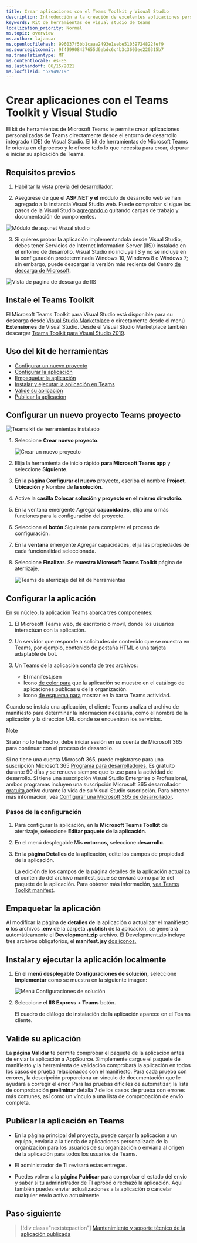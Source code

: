 ```yaml
---
title: Crear aplicaciones con el Teams Toolkit y Visual Studio
description: Introducción a la creación de excelentes aplicaciones personalizadas directamente Visual Studio con el Microsoft Teams Toolkit
keywords: Kit de herramientas de visual studio de teams
localization_priority: Normal
ms.topic: overview
ms.author: lajanuar
ms.openlocfilehash: 996037f5bb1caaa2493e1eebe51039724822fef9
ms.sourcegitcommit: 9f499908437655d6ebdc6c4b3c3603ee220315b7
ms.translationtype: MT
ms.contentlocale: es-ES
ms.lasthandoff: 06/15/2021
ms.locfileid: "52949719"
---
```

# <a name="build-apps-with-the-teams-toolkit-and-visual-studio"></a>Crear aplicaciones con el Teams Toolkit y Visual Studio

El kit de herramientas de Microsoft Teams le permite crear aplicaciones personalizadas de Teams directamente desde el entorno de desarrollo integrado (IDE) de Visual Studio. El kit de herramientas de Microsoft Teams le orienta en el proceso y le ofrece todo lo que necesita para crear, depurar e iniciar su aplicación de Teams.

## <a name="prerequisites"></a>Requisitos previos

1. [Habilitar la vista previa del desarrollador](../resources/dev-preview/developer-preview-intro.md#enable-developer-preview).

1. Asegúrese de que el **<span>ASP.NE</span>T y el** módulo de desarrollo web se han agregado a la instancia Visual Studio web. Puede comprobar si sigue los pasos de la Visual Studio [agregando o](/visualstudio/install/modify-visual-studio?view=vs-2019&preserve-view=true) quitando cargas de trabajo y documentación de componentes.

![Módulo de asp.net Visual studio](../assets/images/visual-studio-web-dev-module.png)

3. Si quieres probar la aplicación implementandola desde Visual Studio, debes tener Servicios de Internet Information Server (IIS)) instalado en el entorno de desarrollo. Visual Studio no incluye IIS y no se incluye en la configuración predeterminada Windows 10, Windows 8 o Windows 7; sin embargo, puede descargar la versión más reciente del Centro [de descarga de Microsoft](https://www.microsoft.com/download/details.aspx?id=48264).

![Vista de página de descarga de IIS](../assets/images/iis.png)

## <a name="install-the-teams-toolkit"></a>Instale el Teams Toolkit

El Microsoft Teams Toolkit para Visual Studio está disponible para su descarga desde [Visual Studio Marketplace](https://marketplace.visualstudio.com/items?itemName=TeamsDevApp.vsteamstemplate) o directamente desde el menú **Extensiones** de Visual Studio. Desde el Visual Studio Marketplace también descargar [Teams Toolkit para Visual Studio 2019](https://marketplace.visualstudio.com/items?itemName=msft-vsteamstoolkit.vsteamstoolkit).

## <a name="using-the-toolkit"></a>Uso del kit de herramientas

- [Configurar un nuevo proyecto](#set-up-a-new-teams-project)
- [Configurar la aplicación](#configure-your-app)
- [Empaquetar la aplicación](#package-your-app)
- [Instalar y ejecutar la aplicación en Teams](#install-and-run-your-app-locally)
- [Valide su aplicación](#validate-your-app)
- [Publicar la aplicación](#publish-your-app-to-teams)

## <a name="set-up-a-new-teams-project"></a>Configurar un nuevo proyecto Teams proyecto

![Teams kit de herramientas instalado](../assets/images/teamstoolkiticon.png)

1. Seleccione **Crear nuevo proyecto**.

    ![Crear un nuevo proyecto](../assets/images/createnewproject.png)

1. Elija la herramienta de inicio rápido **para Microsoft Teams app** y seleccione **Siguiente**.
1. En la **página Configurar el nuevo** proyecto, escriba el nombre **Project**, **Ubicación** y Nombre de **la solución**.
1. Active la **casilla Colocar solución y proyecto en el mismo directorio.**
1. En la ventana emergente Agregar **capacidades,** elija una o más funciones para la configuración del proyecto.
1. Seleccione el **botón** Siguiente para completar el proceso de configuración.
1. En la **ventana** emergente Agregar capacidades, elija las propiedades de cada funcionalidad seleccionada.
1. Seleccione **Finalizar**. Se **muestra Microsoft Teams Toolkit** página de aterrizaje.

    ![Teams de aterrizaje del kit de herramientas](../assets/images/Teamstoolkitpage.png)

## <a name="configure-your-app"></a>Configurar la aplicación

En su núcleo, la aplicación Teams abarca tres componentes:

  1. El Microsoft Teams web, de escritorio o móvil, donde los usuarios interactúan con la aplicación.
  1. Un servidor que responde a solicitudes de contenido que se muestra en Teams, por ejemplo, contenido de pestaña HTML o una tarjeta adaptable de bot.
  1. Un Teams de la aplicación consta de tres archivos:

      - El manifest.jsen
      - Icono [de color para](../resources/schema/manifest-schema.md#icons) que la aplicación se muestre en el catálogo de aplicaciones públicas u de la organización.
      - Icono [de esquema para](../resources/schema/manifest-schema.md#icons) mostrar en la barra Teams actividad.

Cuando se instala una aplicación, el cliente Teams analiza el archivo de manifiesto para determinar la información necesaria, como el nombre de la aplicación y la dirección URL donde se encuentran los servicios.

> [!NOTE]
>Si aún no lo ha hecho, debe iniciar sesión en su cuenta de Microsoft 365 para continuar con el proceso de desarrollo.
>
> Si no tiene una cuenta Microsoft 365, puede registrarse para una suscripción Microsoft 365 [Programa para desarrolladores.](https://developer.microsoft.com/microsoft-365/dev-program) Es gratuito durante 90 días y se renueva siempre que lo use para la actividad de desarrollo. Si tiene una suscripción Visual Studio Enterprise o Professional, ambos programas incluyen una suscripción Microsoft 365 desarrollador [gratuita,](https://aka.ms/MyVisualStudioBenefits)activa durante la vida de su Visual Studio suscripción. Para obtener más información, vea [Configurar una Microsoft 365 de desarrollador](/office/developer-program/office-365-developer-program-get-started).

### <a name="configuration-steps"></a>Pasos de la configuración 

1. Para configurar la aplicación, en la **Microsoft Teams Toolkit** de aterrizaje, seleccione **Editar paquete de la aplicación**.
1. En el menú desplegable Mis **entornos,** seleccione **desarrollo**.
1. En la **página Detalles de** la aplicación, edite los campos de propiedad de la aplicación.
    
    La edición de los campos de la página detalles de la aplicación actualiza el contenido del archivo manifest.jsque se enviará como parte del paquete de la aplicación. Para obtener más información, [vea Teams Toolkit manifest](https://aka.ms/teams-toolkit-manifest).

## <a name="package-your-app"></a>Empaquetar la aplicación

Al modificar la página de **detalles de** la aplicación o actualizar el manifiesto **o** los archivos **.env** de la carpeta  **.publish** de la aplicación, se generará automáticamente el **Development.zip** archivo. El Development.zip incluye tres archivos obligatorios, el **manifest.jsy** [dos iconos.](../concepts/build-and-test/apps-package.md#app-icons)

## <a name="install-and-run-your-app-locally"></a>Instalar y ejecutar la aplicación localmente

1. En el **menú desplegable Configuraciones de solución,** seleccione **Implementar** como se muestra en la siguiente imagen:

    ![Menú Configuraciones de solución](../assets/images/solution-configurations.png)

1. Seleccione el **IIS Express + Teams** botón.

    El cuadro de diálogo de instalación de la aplicación aparece en el Teams cliente.

## <a name="validate-your-app"></a>Valide su aplicación

La **página Validar** te permite comprobar el paquete de la aplicación antes de enviar la aplicación a AppSource. Simplemente cargue el paquete de manifiesto y la herramienta de validación comprobará la aplicación en todos los casos de prueba relacionados con el manifiesto. Para cada prueba con errores, la descripción proporciona un vínculo de documentación que le ayudará a corregir el error. Para las pruebas difíciles de automatizar, la lista de comprobación **preliminar** detalla 7 de los casos de prueba con errores más comunes, así como un vínculo a una lista de comprobación de envío completa.

## <a name="publish-your-app-to-teams"></a>Publicar la aplicación en Teams

* En la página principal del proyecto, puede cargar la aplicación a un equipo, enviarla a la tienda de aplicaciones personalizada de la organización para los usuarios de su organización o enviarla al origen de la aplicación para todos los usuarios de Teams.

* El administrador de TI revisará estas entregas.

* Puedes volver a la **página Publicar** para comprobar el estado del envío y saber si tu administrador de TI aprobó o rechazó la aplicación. Aquí también puedes enviar actualizaciones a la aplicación o cancelar cualquier envío activo actualmente.

## <a name="next-step"></a>Paso siguiente

> [!div class="nextstepaction"]
> [Mantenimiento y soporte técnico de la aplicación publicada](../concepts/deploy-and-publish/appsource/post-publish/overview.md)
>
